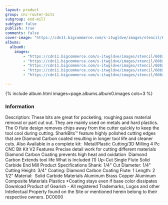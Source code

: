 ```yaml
---
layout: product
group: cnc-router-bits
subgroup: end-mill
subtype: false
publish: true
comments: false
cover-image: "https://cdn11.bigcommerce.com/s-itwgldve/images/stencil/608x608/products/3210/7623/sb-0514-dc_s_w_1__77509.1675310620.png?c=2"
albums:
  album0:
    images:
        - "https://cdn11.bigcommerce.com/s-itwgldve/images/stencil/608x608/products/3210/7623/sb-0514-dc_s_w_1__77509.1675310620.png?c=2"
        - "https://cdn11.bigcommerce.com/s-itwgldve/images/stencil/608x608/products/3210/7772/0514-Bit_Spinning__88218.1675310620.gif?c=2"
        - "https://cdn11.bigcommerce.com/s-itwgldve/images/stencil/608x608/products/3210/7673/0514dc__55819.1675310620.png?c=2"
        - "https://cdn11.bigcommerce.com/s-itwgldve/images/stencil/608x608/products/3210/7672/0514-DC_-__66788.1675310620.png?c=2"
        - "https://cdn11.bigcommerce.com/s-itwgldve/images/stencil/608x608/products/3210/7414/SB-0514-DC__87858.1675310619.png?c=2"

---
```


{% include album.html images=page.albums.album0.images cols=3 %}

### Information

Description:
 These bits are great for pocketing, roughing pass material removal or part cut out. They are mainly used on metals and hard plastics. The O flute design removes chips away from the cutter quickly to keep the tool cool during cutting.  SharkBits™ feature highly polished cutting edges that are Diamond Carbon coated resulting in longer tool life and cleaner cuts. Also Available in a complete kit:  Metal/Plastic Cutting/3D Milling 4 Pc CNC Bit Kit V2 Features  Precise detail work for cutting different materials Diamond Carbon Coating prevents high heat and oxidation  Diamond Carbon Extends tool life  What is Included  (1) Up-Cut Single Flute Solid Carbide End Mill  Product Specifications  Shank: 1/4" Cut Diameter: 1/4" Cutting Height: 3/4" Coating: Diamond Carbon Coating Flute: 1 Length: 2 1/2" Material:  Solid Carbide  Materials  Aluminum Brass Copper Aluminum Composite Materials Plastics  *Coating stays even if base color dissipates Download Product of Gearish - All registered Trademarks, Logos and other Intellectual Property found on the Site or mentioned herein belong to their respective owners. DC0000  

